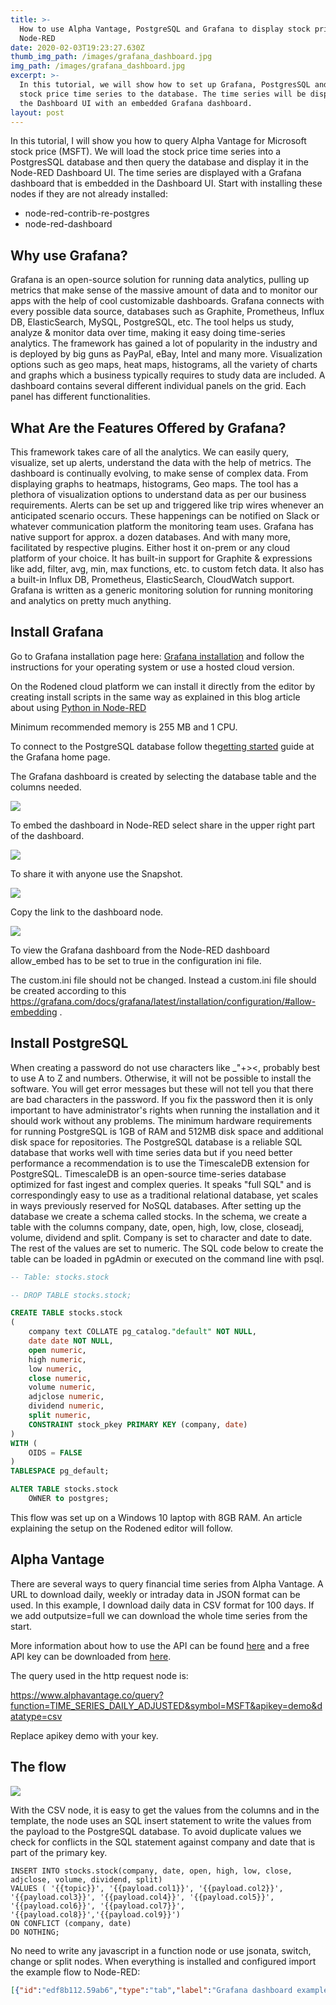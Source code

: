 ```yaml
---
title: >-
  How to use Alpha Vantage, PostgreSQL and Grafana to display stock prices in
  Node-RED
date: 2020-02-03T19:23:27.630Z
thumb_img_path: /images/grafana_dashboard.jpg
img_path: /images/grafana_dashboard.jpg
excerpt: >-
  In this tutorial, we will show how to set up Grafana, PostgresSQL and write
  stock price time series to the database. The time series will be displayed in
  the Dashboard UI with an embedded Grafana dashboard. 
layout: post
---
```

<meta name="description" content="In this tutorial, we will show how to set up Grafana, PostgresSQL and write stock price time series to the database. The time series will be displayed in the Dashboard UI with an embedded Grafana dashboard. ">

<meta name="keywords" content="grafana dashboard, postgresql, alpha vantage, node-red, rodened editor, demonstration flow, integromat, zapier">

In this tutorial, I will show you how to query Alpha Vantage for Microsoft stock price (MSFT). We will load the stock price time series into a PostgresSQL database and then query the database and display it in the Node-RED Dashboard UI. The time series are displayed with a Grafana dashboard that is embedded in the Dashboard UI. Start with installing these nodes if they are not already installed:

* node-red-contrib-re-postgres
* node-red-dashboard

## Why use Grafana?

Grafana is an open-source solution for running data analytics, pulling up metrics that make sense of the massive amount of data and to monitor our apps with the help of cool customizable dashboards. Grafana connects with every possible data source, databases such as Graphite, Prometheus, Influx DB, ElasticSearch, MySQL, PostgreSQL, etc. The tool helps us study, analyze & monitor data over time, making it easy doing time-series analytics.
The framework has gained a lot of popularity in the industry and is deployed by big guns as PayPal, eBay, Intel and many more.
Visualization options such as geo maps, heat maps, histograms, all the variety of charts and graphs which a business typically requires to study data are included.
A dashboard contains several different individual panels on the grid. Each panel has different functionalities.

## What Are the Features Offered by Grafana?

This framework takes care of all the analytics. We can easily query, visualize, set up alerts, understand the data with the help of metrics. The dashboard is continually evolving, to make sense of complex data. From displaying graphs to heatmaps, histograms, Geo maps. The tool has a plethora of visualization options to understand data as per our business requirements. Alerts can be set up and triggered like trip wires whenever an anticipated scenario occurs. These happenings can be notified on Slack or whatever communication platform the monitoring team uses.
Grafana has native support for approx. a dozen databases. And with many more, facilitated by respective plugins.
Either host it on-prem or any cloud platform of your choice.
It has built-in support for Graphite & expressions like add, filter, avg, min, max functions, etc. to custom fetch data.
It also has a built-in Influx DB, Prometheus, ElasticSearch, CloudWatch support.
Grafana is written as a generic monitoring solution for running monitoring and analytics on pretty much anything.

## Install Grafana

Go to Grafana installation page here: <a href="https://grafana.com/docs/grafana/latest/installation/" target="_blank">Grafana installation</a> and follow the instructions for your operating system or use a hosted cloud version. 

On the Rodened cloud platform we can install it directly from the editor by creating install scripts in the same way as explained in this blog article about using <a href="https://www.rodened.com/posts/how-to-use-python-in-node-red-1/" target="_blank">Python in Node-RED</a> 

Minimum recommended memory is 255 MB and 1 CPU.

To connect to the PostgreSQL database follow the<a href="https://grafana.com/docs/grafana/latest/guides/getting_started/" target="_blank">getting started</a> guide at the Grafana home page.

The Grafana dashboard is created by selecting the database table and the columns needed.

![](/images/grafanadashboard.png)

To embed the dashboard in Node-RED select share in the upper right part of the dashboard.

![](/images/grafanashare.png)

To share it with anyone use the Snapshot. 

![](/images/grafanashare2.png)

Copy the link to the dashboard node.

![](/images/grafanashare3.png)

To view the Grafana dashboard from the Node-RED dashboard allow_embed has to be set to true in the configuration ini file.

The custom.ini file should not be changed. Instead a custom.ini file should be created according to this <a href="https://grafana.com/docs/grafana/latest/installation/configuration/#allow-embedding" target="_blank">https://grafana.com/docs/grafana/latest/installation/configuration/#allow-embedding</a> .

## Install PostgreSQL

When creating a password do not use characters like _"+><, probably best to use A to Z and numbers. Otherwise, it will not be possible to install the software. You will get error messages but these will not tell you that there are bad characters in the password. If you fix the password then it is only important to have administrator's rights when running the installation and it should work without any problems. The minimum hardware requirements for running PostgreSQL is 1GB of RAM and 512MB disk space and additional disk space for repositories.
The PostgreSQL database is a reliable SQL database that works well with time series data but if you need better performance a recommendation is to use the TimescaleDB extension for PostgreSQL.
TimescaleDB is an open-source time-series database optimized for fast ingest and complex queries. It speaks "full SQL" and is correspondingly easy to use as a traditional relational database, yet scales in ways previously reserved for NoSQL databases.
After setting up the database we create a schema called stocks. In the schema, we create a table with the columns company, date, open, high, low, close, closeadj, volume, dividend and split. Company is set to character and date to date. The rest of the values are set to numeric.
The SQL code below to create the table can be loaded in pgAdmin or executed on the command line with psql.

```sql
-- Table: stocks.stock

-- DROP TABLE stocks.stock;

CREATE TABLE stocks.stock
(
    company text COLLATE pg_catalog."default" NOT NULL,
    date date NOT NULL,
    open numeric,
    high numeric,
    low numeric,
    close numeric,
    volume numeric,
    adjclose numeric,
    dividend numeric,
    split numeric,
    CONSTRAINT stock_pkey PRIMARY KEY (company, date)
)
WITH (
    OIDS = FALSE
)
TABLESPACE pg_default;

ALTER TABLE stocks.stock
    OWNER to postgres;
```

This flow was set up on a Windows 10 laptop with 8GB RAM. An article explaining the setup on the Rodened editor will follow.

## Alpha Vantage

There are several ways to query financial time series from Alpha Vantage. A URL to download daily, weekly or intraday data in JSON format can be used. In this example, I download daily data in CSV format for 100 days. If we add outputsize=full we can download the whole time series from the start.

More information about how to use the API can be found <a href="https://www.alphavantage.co/documentation/" target="_blank">here</a> and a free API key can be downloaded from  <a href="https://www.alphavantage.co/support/#api-key" target="_blank">here</a>.

The query used in the http request node is:

https://www.alphavantage.co/query?function=TIME_SERIES_DAILY_ADJUSTED&symbol=MSFT&apikey=demo&datatype=csv

Replace apikey demo with your key.

## The flow

![](/images/grafanaflow.jpg)

With the CSV node, it is easy to get the values from the columns and in the template, the node uses an SQL insert statement to write the values from the payload to the PostgreSQL database. To avoid duplicate values we check for conflicts in the SQL statement against company and date that is part of the primary key.

```plsql
INSERT INTO stocks.stock(company, date, open, high, low, close, adjclose, volume, dividend, split)
VALUES ( '{{topic}}', '{{payload.col1}}', '{{payload.col2}}', '{{payload.col3}}', '{{payload.col4}}', '{{payload.col5}}', '{{payload.col6}}', '{{payload.col7}}', '{{payload.col8}}','{{payload.col9}}')
ON CONFLICT (company, date) 
DO NOTHING; 
```

No need to write any javascript in a function node or use jsonata, switch, change or split nodes. When everything is installed and configured import the example flow to Node-RED:

```json
[{"id":"edf8b112.59ab6","type":"tab","label":"Grafana dashboard example","disabled":false,"info":""},{"id":"6c87cf6.18faf3","type":"postgres","z":"edf8b112.59ab6","postgresdb":"91bf1259.95468","name":"","output":true,"perrow":false,"outputs":1,"x":720,"y":160,"wires":[["e9231685.c81a88","b2cdbe12.10fc5"]]},{"id":"a9fccc7d.6dd6","type":"template","z":"edf8b112.59ab6","name":"","field":"payload","fieldType":"msg","format":"handlebars","syntax":"mustache","template":"INSERT INTO stocks.stock(company, date, open, high, low, close, adjclose, volume, dividend, split)\nVALUES ( '{{topic}}', '{{payload.col1}}', '{{payload.col2}}', '{{payload.col3}}', '{{payload.col4}}', '{{payload.col5}}', '{{payload.col6}}', '{{payload.col7}}', '{{payload.col8}}','{{payload.col9}}')\nON CONFLICT (company, date) \nDO NOTHING;        \n    ","output":"str","x":560,"y":80,"wires":[["6c87cf6.18faf3"]]},{"id":"9d18f864.bb25b8","type":"inject","z":"edf8b112.59ab6","name":"","topic":"msft","payload":"","payloadType":"date","repeat":"","crontab":"","once":false,"onceDelay":0.1,"x":120,"y":80,"wires":[["cd9d471.6f1a9b8"]]},{"id":"cd9d471.6f1a9b8","type":"http request","z":"edf8b112.59ab6","name":"","method":"GET","ret":"txt","paytoqs":false,"url":"https://www.alphavantage.co/query?function=TIME_SERIES_DAILY_ADJUSTED&symbol=MSFT&apikey=APIKEY&datatype=csv","tls":"","persist":false,"proxy":"","authType":"","x":290,"y":80,"wires":[["e9f146f0.7652b8"]]},{"id":"e9f146f0.7652b8","type":"csv","z":"edf8b112.59ab6","name":"","sep":",","hdrin":false,"hdrout":"","multi":"one","ret":"\\n","temp":"","skip":"1","strings":true,"x":430,"y":80,"wires":[["a9fccc7d.6dd6"]]},{"id":"420a9b4f.02ec24","type":"template","z":"edf8b112.59ab6","name":"","field":"payload","fieldType":"msg","format":"handlebars","syntax":"mustache","template":"select * from STOCKS.STOCK","output":"str","x":520,"y":160,"wires":[["6c87cf6.18faf3"]]},{"id":"e9231685.c81a88","type":"debug","z":"edf8b112.59ab6","name":"","active":true,"tosidebar":true,"console":false,"tostatus":false,"complete":"false","x":910,"y":160,"wires":[]},{"id":"80bdc657.a77e98","type":"inject","z":"edf8b112.59ab6","name":"","topic":"","payload":"","payloadType":"date","repeat":"","crontab":"","once":false,"onceDelay":0.1,"x":300,"y":160,"wires":[["420a9b4f.02ec24"]]},{"id":"d8d69362.b8182","type":"comment","z":"edf8b112.59ab6","name":"Write time serie to database","info":"","x":140,"y":40,"wires":[]},{"id":"85f1cfbb.af7b4","type":"comment","z":"edf8b112.59ab6","name":"Query the database","info":"","x":110,"y":140,"wires":[]},{"id":"b2cdbe12.10fc5","type":"template","z":"edf8b112.59ab6","name":"","field":"payload","fieldType":"msg","format":"handlebars","syntax":"mustache","template":"<iframe src=\"http://localhost:3000/dashboard/snapshot/pEvw1KMvx62k1mEzBDq1ApxJOquz1eZw\" width=1600 height=600px></iframe>","x":720,"y":300,"wires":[["d395f6f3.89ee08"]]},{"id":"d395f6f3.89ee08","type":"ui_template","z":"edf8b112.59ab6","group":"5b279d43.59f404","name":"Grafana dashboard","order":0,"width":"0","height":"0","format":"<div ng-bind-html=\"msg.payload | trusted\"></div>","storeOutMessages":true,"fwdInMessages":true,"templateScope":"local","x":930,"y":300,"wires":[[]]},{"id":"3f83724f.88878e","type":"comment","z":"edf8b112.59ab6","name":"Embed Grafana dashboard in Dashboard UI","info":"","x":470,"y":240,"wires":[]},{"id":"91bf1259.95468","type":"postgresdb","z":"","hostname":"localhost","port":"5432","db":"postgres","ssl":false},{"id":"5b279d43.59f404","type":"ui_group","z":"","name":"","tab":"90b2a6ee.d7e168","disp":true,"width":"28","collapse":false},{"id":"90b2a6ee.d7e168","type":"ui_tab","z":"","name":"GrafanaTest","icon":"dashboard","order":37}]
```
